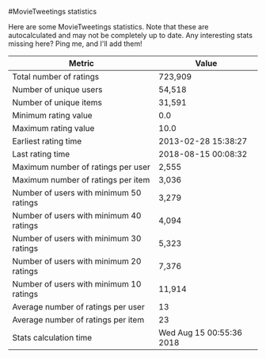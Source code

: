 #MovieTweetings statistics

Here are some MovieTweetings statistics. Note that these are autocalculated and may not be completely up to date. Any interesting stats missing here? Ping me, and I'll add them!

Metric | Value
--- | ---
Total number of ratings                 | 723,909
Number of unique users                  | 54,518
Number of unique items                  | 31,591
Minimum rating value                    | 0.0
Maximum rating value                    | 10.0
Earliest rating time                    | 2013-02-28 15:38:27
Last rating time                        | 2018-08-15 00:08:32
Maximum number of ratings per user      | 2,555
Maximum number of ratings per item      | 3,036
Number of users with minimum 50 ratings | 3,279
Number of users with minimum 40 ratings | 4,094
Number of users with minimum 30 ratings | 5,323
Number of users with minimum 20 ratings | 7,376
Number of users with minimum 10 ratings | 11,914
Average number of ratings per user      | 13
Average number of ratings per item      | 23
Stats calculation time                  | Wed Aug 15 00:55:36 2018

